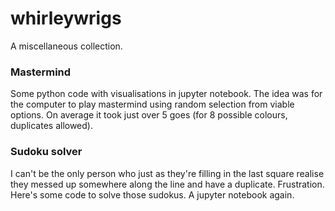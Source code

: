 # whirleywrigs

A miscellaneous collection. 

### Mastermind
Some python code with visualisations in jupyter notebook. The idea was for the computer to play mastermind using random selection from viable options. On average it took just over 5 goes (for 8 possible colours, duplicates allowed).

### Sudoku solver
I can't be the only person who just as they're filling in the last square realise they messed up somewhere along the line and have a duplicate. Frustration. Here's some code to solve those sudokus. A jupyter notebook again.
